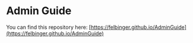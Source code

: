 # Admin Guide

You can find this repository here: [https://felbinger.github.io/AdminGuide](https://felbinger.github.io/AdminGuide)
